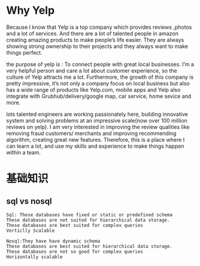 # Why Yelp
Because I know that Yelp is a top company which provides reviews ,photos and a lot of services. And there are a lot of talented people in amazon creating amazing products to make people’s life easier. They are always showing strong ownership to their projects and they always want to make things perfect.  

the purpose of yelp is : To connect people with great local businesses. I’m a very helpful person and care a lot about customer experience, so the culture of Yelp attracts me a lot. 
Furthermore, the growth of this company is pretty impressive, it’s not only a company focus on local business but also has a wide range of products like Yelp.com, mobile apps and Yelp also integrate with Grubhub/delivery/google map, car service, home sevice and more.

lots talented engineers are working passionately here, building innovative system and solving problems at an impressive scale(now over 100 million reviews on yelp). I am very interested in improving the review qualities like removing fraud customers/ merchants and improving recommending algorithm, creating great new features.
Therefore, this is a place where I can learn a lot, and use my skills and experience to make things happen within a team. 


# 基础知识

## sql vs nosql
```
Sql: These databases have fixed or static or predefined schema	
These databases are not suited for hierarchical data storage.
These databases are best suited for complex queries
Verticlly Scalable

Nosql:They have have dynamic schema
These databases are best suited for hierarchical data storage.
These databases are not so good for complex queries
Horizontally scalable
```

